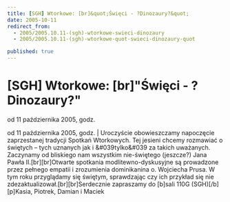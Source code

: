 ```yaml
---
title: [SGH] Wtorkowe: [br]&quot;Święci - ?Dinozaury?&quot;
date: 2005-10-11
redirect_from: 
  - 2005/2005.10.11-(sgh)-wtorkowe-swieci-dinozaury
  - 2005/2005.10.11-(sgh)-wtorkowe-quot-swieci-dinozaury-quot

published: true
---
```




# [SGH] Wtorkowe: [br]&quot;Święci - ?Dinozaury?&quot;

<time>od 11 października 2005, godz.</time>

od 11 października 2005, godz. | Uroczyście obowieszczamy napoczęcie zaprzestanej tradycji Spotkań Wtorkowych. Tej jesieni chcemy rozmawiać o świętych &#8211; tych uznanych jak i &#039tylko&#039 za takich uważanych. Zaczynamy od bliskiego nam wszystkim nie-świętego (jeszcze?) Jana Pawła II.[br][br]Otwarte spotkania modlitewno-dyskusyjne są prowadzone przez pełnego empatii i zrozumienia dominikanina o. Wojciecha Prusa. W tym roku przyglądamy się świętym, sprawdzając czy ich przykład się nie zdezaktualizował.[br][br]Serdecznie zapraszamy do [b]sali 110G (SGH)[/b][p]Kasia, Piotrek, Damian i Maciek

<!--CONTENT FROM OLD SERVER (jos before 2013): od 11 października 2005, godz. | Uroczyście obowieszczamy napoczęcie zaprzestanej tradycji Spotkań Wtorkowych. Tej jesieni chcemy rozmawiać o świętych &#8211; tych uznanych jak i &#039tylko&#039 za takich uważanych. Zaczynamy od bliskiego nam wszystkim nie-świętego (jeszcze?) Jana Pawła II.[br][br]Otwarte spotkania modlitewno-dyskusyjne są prowadzone przez pełnego empatii i zrozumienia dominikanina o. Wojciecha Prusa. W tym roku przyglądamy się świętym, sprawdzając czy ich przykład się nie zdezaktualizował.[br][br]Serdecznie zapraszamy do [b]sali 110G (SGH)[/b][p]Kasia, Piotrek, Damian i Maciek
-->

<!--{{json:{"created_date":"2005-10-11 14:10:43","publish_down":"0000-00-00 00:00:00","id":"254"}}}-->